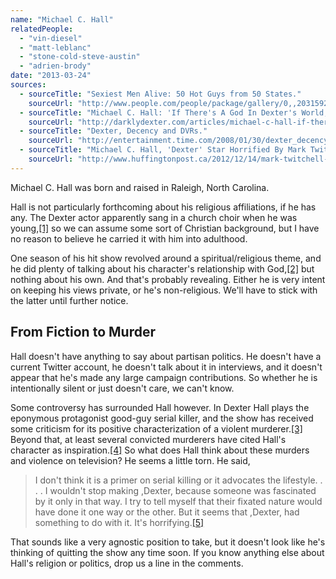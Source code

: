 ```yaml
---
name: "Michael C. Hall"
relatedPeople:
  - "vin-diesel"
  - "matt-leblanc"
  - "stone-cold-steve-austin"
  - "adrien-brody"
date: "2013-03-24"
sources:
  - sourceTitle: "Sexiest Men Alive: 50 Hot Guys from 50 States."
    sourceUrl: "http://www.people.com/people/package/gallery/0,,20315920_20635373_21207520,00.html"
  - sourceTitle: "Michael C. Hall: 'If There's A God In Dexter's World, It's Harry.'"
    sourceUrl: "http://darklydexter.com/articles/michael-c-hall-if-theres-a-god-in-dexters-world-its-harry/"
  - sourceTitle: "Dexter, Decency and DVRs."
    sourceUrl: "http://entertainment.time.com/2008/01/30/dexter_decency_and_dvrs/"
  - sourceTitle: "Michael C. Hall, 'Dexter' Star Horrified By Mark Twitchell Case, Convicted Killer Who Took Inspiration From Show."
    sourceUrl: "http://www.huffingtonpost.ca/2012/12/14/mark-twitchell-michael-c-hall-dexter_n_2302465.html"
---
```


Michael C. Hall was born and raised in Raleigh, North Carolina.

Hall is not particularly forthcoming about his religious affiliations, if he has any. The Dexter actor apparently sang in a church choir when he was young,<a class="source-citation" href="#http://www.people.com/people/package/gallery/0,,20315920_20635373_21207520,00.html" title="Sexiest Men Alive: 50 Hot Guys from 50 States.">[1]</a> so we can assume some sort of Christian background, but I have no reason to believe he carried it with him into adulthood.

One season of his hit show revolved around a spiritual/religious theme, and he did plenty of talking about his character's relationship with God,<a class="source-citation" href="#http://darklydexter.com/articles/michael-c-hall-if-theres-a-god-in-dexters-world-its-harry/" title="Michael C. Hall: &apos;If There&apos;s A God In Dexter&apos;s World, It&apos;s Harry.&apos;">[2]</a> but nothing about his own. And that's probably revealing. Either he is very intent on keeping his views private, or he's non-religious. We'll have to stick with the latter until further notice.


## From Fiction to Murder

Hall doesn't have anything to say about partisan politics. He doesn't have a current Twitter account, he doesn't talk about it in interviews, and it doesn't appear that he's made any large campaign contributions. So whether he is intentionally silent or just doesn't care, we can't know.

Some controversy has surrounded Hall however. In Dexter Hall plays the eponymous protagonist good-guy serial killer, and the show has received some criticism for its positive characterization of a violent murderer.<a class="source-citation" href="#http://entertainment.time.com/2008/01/30/dexter_decency_and_dvrs/" title="Dexter, Decency and DVRs.">[3]</a> Beyond that, at least several convicted murderers have cited Hall's character as inspiration.<a class="source-citation" href="#http://www.huffingtonpost.ca/2012/12/14/mark-twitchell-michael-c-hall-dexter_n_2302465.html" title="Michael C. Hall, &apos;Dexter&apos; Star Horrified By Mark Twitchell Case, Convicted Killer Who Took Inspiration From Show.">[4]</a> So what does Hall think about these murders and violence on television? He seems a little torn. He said,

>I don't think it is a primer on serial killing or it advocates the lifestyle. . . . I wouldn't stop making ,Dexter, because someone was fascinated by it only in that way. I try to tell myself that their fixated nature would have done it one way or the other. But it seems that ,Dexter, had something to do with it. It's horrifying.<a class="source-citation" href="#http://www.huffingtonpost.ca/2012/12/14/mark-twitchell-michael-c-hall-dexter_n_2302465.html" title="Michael C. Hall, &apos;Dexter&apos; Star Horrified By Mark Twitchell Case, Convicted Killer Who Took Inspiration From Show.">[5]</a>

That sounds like a very agnostic position to take, but it doesn't look like he's thinking of quitting the show any time soon. If you know anything else about Hall's religion or politics, drop us a line in the comments.